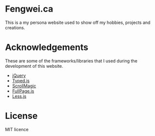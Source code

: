 # Fengwei.ca
This is a my persona website used to show off my hobbies, projects and creations.

# Acknowledgements
These are some of the frameworks/libraries that I used during the development of this website.
- [jQuery](https://jquery.com)
- [Typed.js](http://www.mattboldt.com/demos/typed-js/)
- [ScrollMagic](http://scrollmagic.io)
- [FullPage.js](http://alvarotrigo.com/fullPage/)
- [Less.js](http://lesscss.org/#)

# License
MIT licence
